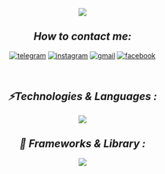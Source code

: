 
<!-- <img src="./svg/asilbek.svg"> -->

<!-- # ___Hi, I’m Asilbek___ 👋 -->
<!-- ---
## ___Technology && languages___

<div>
    <img src="./img/file_type_html_icon_130541.png" title="html5">
    <img src="./img/file_type_css_icon_130661.png" title="css" >
    <img src="./img/file_type_js_official_icon_130509.png" title="javascript">
</div>

---

##  ___Frameworks && Library___

<div>
    <img src="./img/file_type_pug_icon_130225.png" title="pug">
    <img src="./img/sass_original_logo_icon_146350.png" title="sass/scss">
    <img src="./img/bootstrap_plain_logo_icon_146619.png" title="Bootstrap">
    <img src="./img/file_type_tailwind_icon_130128.png" title="Tailwind css">
</div>

---

##  ___Frameworks && Library___

<div>
    <img src="./img/github_alt_macos_bigsur_icon_190138.png" title="github">
    <img src="./img/git_scm_logo_icon_170096.png" title="git">
    <img src="./img/figma_logo_icon_170157.png" title="figma">
</div> -->





<div align=center>

 <!-- <img src="./svg/asilbek.svg"> -->

 <!-- --- -->

 <!-- # ___Hi there, I'm___ [***Asilbek***](https://t.me/aslbek_07) <img src="https://media.giphy.com/media/hvRJCLFzcasrR4ia7z/giphy.gif" width="35px" height="35px">  -->
 <img src="https://readme-typing-svg.demolab.com/?lines=Hi%20there,%20I'm%20Asilbek&font=Fira%20Code&center=true&width=450&height=45&color=fff53a&vCenter=true&pause=1000&size=35"/> 
 <!-- <img src="https://media.giphy.com/media/hvRJCLFzcasrR4ia7z/giphy.gif" width="35px" height="35px"> -->


 <br>

 
  <!-- <img src="https://readme-typing-svg.demolab.com/?lines=How%20to%20contact%20me:&font=Fira%20Code&center=true&width=700&height=45&color=fff53a&vCenter=true&pause=1000&size=30"/> -->

 ## ___How to contact me:___<br>
 <!-- <a href="https://t.me/aslbek_07"><img src="https://img.shields.io/badge/telegram-1DA1F2?style=for-the-badge&logo=telegram&logoColor=white,https://t.me/aslbek_07">
 <a href="https://www.instagram.com/1_aslbek_07" ><img src="https://img.shields.io/badge/instagram-black?style=for-the-badge&logo=instagram&logoColor=white">
 <a href="https://asilbeksuvonov43@gmail.com" ><img src="https://img.shields.io/badge/gmail-orange?style=for-the-badge&logo=gmail&logoColor=white">
 <a href="https://www.facebook.com/aslbek07"><img src="https://img.shields.io/badge/facebook-g?style=for-the-badge&logo=facebook&logoColor=white"> -->

 
 [![telegram](https://img.shields.io/badge/telegram-1DA1F2?style=for-the-badge&logo=telegram&logoColor=white)](https://t.me/aslbek_07) 
 [![instagram](https://img.shields.io/badge/instagram-black?style=for-the-badge&logo=instagram&logoColor=white)](https://www.instagram.com/1_aslbek_07)
 [![gmail](https://img.shields.io/badge/gmail-orange?style=for-the-badge&logo=gmail&logoColor=white)](https://asilbeksuvonov43@gmail.com)
 [![facebook](https://img.shields.io/badge/facebook-g?style=for-the-badge&logo=facebook&logoColor=white)](https://www.facebook.com/aslbek07)

 <br>
 
 
 ___<h2><b>⚡️Technologies & Languages :</b></h2>___
 <!-- <img src="https://readme-typing-svg.demolab.com/?lines=⚡️%20Technologies%20and%20Languages:&font=Fira%20Code&center=true&width=700&height=45&color=fff53a&vCenter=true&pause=1000&size=30"/> -->
 <img src="https://skillicons.dev/icons?i=html,css,js,md,notion,svg,vscode,sublime,atom">
 
 
 <!-- ![My Skills](https://skillicons.dev/icons?i=html,css,js,md,notion,svg,vscode,sublime,atom) -->

 <br>

 ___<h2><b>🚀 Frameworks & Library :</b></h2>___
 
 <!-- <img src="https://readme-typing-svg.demolab.com/?lines=🚀%20Frameworks%20and%20Library:&font=Fira%20Code&center=true&width=700&height=45&color=fff53a&vCenter=true&pause=1000&size=30"/> -->
 <img src="https://skillicons.dev/icons?i=git,nodejs,pug,sass,npm,bootstrap,tailwind,github,htmx,figma"> 
 
 
 
 <!-- ![My Skills](https://skillicons.dev/icons?i=git,nodejs,pug,sass,npm,bootstrap,tailwind,github,htmx,figma) -->

</div>
